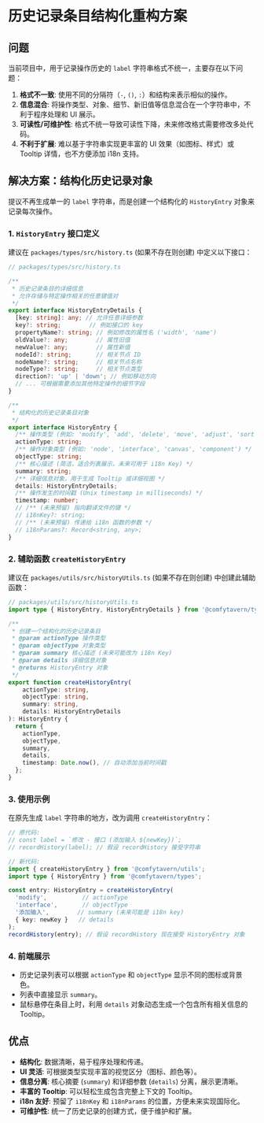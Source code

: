 # 历史记录条目结构化重构方案

## 问题

当前项目中，用于记录操作历史的 `label` 字符串格式不统一，主要存在以下问题：

1.  **格式不一致**: 使用不同的分隔符（`-`, `()`, `:`）和结构来表示相似的操作。
2.  **信息混合**: 将操作类型、对象、细节、新旧值等信息混合在一个字符串中，不利于程序处理和 UI 展示。
3.  **可读性/可维护性**: 格式不统一导致可读性下降，未来修改格式需要修改多处代码。
4.  **不利于扩展**: 难以基于字符串实现更丰富的 UI 效果（如图标、样式）或 Tooltip 详情，也不方便添加 i18n 支持。

## 解决方案：结构化历史记录对象

提议不再生成单一的 `label` 字符串，而是创建一个结构化的 `HistoryEntry` 对象来记录每次操作。

### 1. `HistoryEntry` 接口定义

建议在 `packages/types/src/history.ts` (如果不存在则创建) 中定义以下接口：

```typescript
// packages/types/src/history.ts

/**
 * 历史记录条目的详细信息
 * 允许存储与特定操作相关的任意键值对
 */
export interface HistoryEntryDetails {
  [key: string]: any; // 允许任意详细参数
  key?: string;        // 例如接口的 key
  propertyName?: string; // 例如修改的属性名 ('width', 'name')
  oldValue?: any;        // 属性旧值
  newValue?: any;        // 属性新值
  nodeId?: string;       // 相关节点 ID
  nodeName?: string;     // 相关节点名称
  nodeType?: string;     // 相关节点类型
  direction?: 'up' | 'down'; // 例如移动方向
  // ... 可根据需要添加其他特定操作的细节字段
}

/**
 * 结构化的历史记录条目对象
 */
export interface HistoryEntry {
  /** 操作类型 (例如: 'modify', 'add', 'delete', 'move', 'adjust', 'sort') */
  actionType: string;
  /** 操作对象类型 (例如: 'node', 'interface', 'canvas', 'component') */
  objectType: string;
  /** 核心描述 (简洁，适合列表展示，未来可用于 i18n Key) */
  summary: string;
  /** 详细信息对象，用于生成 Tooltip 或详细视图 */
  details: HistoryEntryDetails;
  /** 操作发生的时间戳 (Unix timestamp in milliseconds) */
  timestamp: number;
  // /** (未来预留) 指向翻译文件的键 */
  // i18nKey?: string;
  // /** (未来预留) 传递给 i18n 函数的参数 */
  // i18nParams?: Record<string, any>;
}

```

### 2. 辅助函数 `createHistoryEntry`

建议在 `packages/utils/src/historyUtils.ts` (如果不存在则创建) 中创建此辅助函数：

```typescript
// packages/utils/src/historyUtils.ts
import type { HistoryEntry, HistoryEntryDetails } from '@comfytavern/types';

/**
 * 创建一个结构化的历史记录条目
 * @param actionType 操作类型
 * @param objectType 对象类型
 * @param summary 核心描述 (未来可能改为 i18n Key)
 * @param details 详细信息对象
 * @returns HistoryEntry 对象
 */
export function createHistoryEntry(
    actionType: string,
    objectType: string,
    summary: string,
    details: HistoryEntryDetails
): HistoryEntry {
  return {
    actionType,
    objectType,
    summary,
    details,
    timestamp: Date.now(), // 自动添加当前时间戳
  };
}
```

### 3. 使用示例

在原先生成 `label` 字符串的地方，改为调用 `createHistoryEntry`：

```typescript
// 原代码:
// const label = `修改 - 接口 (添加输入 ${newKey})`;
// recordHistory(label); // 假设 recordHistory 接受字符串

// 新代码:
import { createHistoryEntry } from '@comfytavern/utils';
import type { HistoryEntry } from '@comfytavern/types';

const entry: HistoryEntry = createHistoryEntry(
  'modify',          // actionType
  'interface',       // objectType
  '添加输入',        // summary (未来可能是 i18n key)
  { key: newKey }   // details
);
recordHistory(entry); // 假设 recordHistory 现在接受 HistoryEntry 对象
```

### 4. 前端展示

*   历史记录列表可以根据 `actionType` 和 `objectType` 显示不同的图标或背景色。
*   列表中直接显示 `summary`。
*   鼠标悬停在条目上时，利用 `details` 对象动态生成一个包含所有相关信息的 Tooltip。

## 优点

*   **结构化**: 数据清晰，易于程序处理和传递。
*   **UI 灵活**: 可根据类型实现丰富的视觉区分（图标、颜色等）。
*   **信息分离**: 核心摘要 (`summary`) 和详细参数 (`details`) 分离，展示更清晰。
*   **丰富的 Tooltip**: 可以轻松生成包含完整上下文的 Tooltip。
*   **i18n 友好**: 预留了 `i18nKey` 和 `i18nParams` 的位置，方便未来实现国际化。
*   **可维护性**: 统一了历史记录的创建方式，便于维护和扩展。